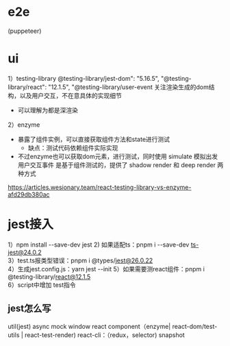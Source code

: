 # e2e
(puppeteer)











# ui
1）testing-library 
@testing-library/jest-dom": "5.16.5",
"@testing-library/react": "12.1.5",
"@testing-library/user-event
关注渲染生成的dom结构，以及用户交互，不在意具体的实现细节
- 可以理解为都是深渲染

2）enzyme
- 暴露了组件实例，可以直接获取组件方法和state进行测试
  - 缺点：测试代码依赖组件实际实现
- 不过enzyme也可以获取dom元素，进行测试，同时使用 simulate 模拟出发用户交互事件
是基于组件测试的，提供了 shadow render 和 deep render 两种方式

https://articles.wesionary.team/react-testing-library-vs-enzyme-afd29db380ac

# jest接入
1）npm install --save-dev jest
2) 如果适配ts：pnpm i --save-dev ts-jest@24.0.2    
3）test.ts报类型错误：pnpm i @types/jest@26.0.22    
4）生成jest.config.js：yarn jest --init 
5）如果需要测react组件：pnpm i @testing-library/react@12.1.5     
6）script中增加 test指令

## jest怎么写
util(jest)
async
mock
window
react component（enzyme| react-dom/test-utils | react-test-render)
react-cli：（redux，selector)
snapshot





